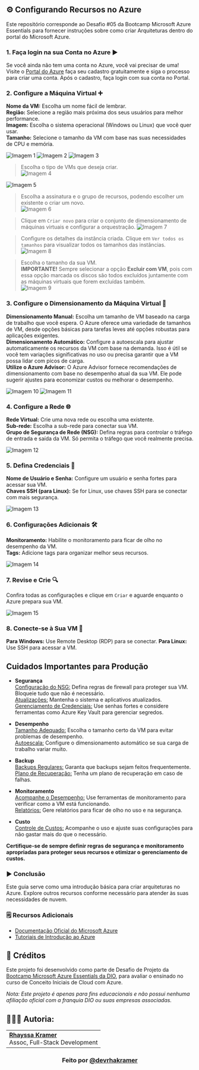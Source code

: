## ⚙️ Configurando Recursos no Azure

Este repositório corresponde ao Desafio #05 da Bootcamp Microsoft Azure Essentials para fornecer instruções sobre como criar Arquiteturas dentro do portal do Microsoft Azure.

### 1. Faça login na sua Conta no Azure ▶️

Se você ainda não tem uma conta no Azure, você vai precisar de uma! Visite o [Portal do Azure](https://portal.azure.com/) faça seu cadastro gratuitamente e siga o processo para criar uma conta. Após o cadastro, faça login com sua conta no Portal.

### 2. Configure a Máquina Virtual ➕

**Nome da VM:** Escolha um nome fácil de lembrar.  
**Região:** Selecione a região mais próxima dos seus usuários para melhor performance.  
**Imagem:** Escolha o sistema operacional (Windows ou Linux) que você quer usar.  
**Tamanho:** Selecione o tamanho da VM com base nas suas necessidades de CPU e memória.  

![Imagem 1](/img/img1.png)
![Imagem 2](/img/img2.png)
![Imagem 3](/img/img3.png)

>Escolha o tipo de VMs que deseja criar.  
>![Imagem 4](/img/img4.png)

![Imagem 5](/img/img5.png)  

>Escolha a assinatura e o grupo de recursos, podendo escolher um existente o criar um novo.   
>![Imagem 6](/img/img6.png)  

>Clique em `Criar novo` para criar o conjunto de dimensionamento de máquinas virtuais e configurar a orquestração.
>![Imagem 7](/img/img7.png)  

>Configure os detalhes da instância criada. Clique em `Ver todos os tamanhos` para visualizar todos os tamanhos das instâncias.
>![Imagem 8](/img/img8.png)

>Escolha o tamanho da sua VM.  
>**IMPORTANTE!** Sempre selecionar a opção **Excluir com VM**, pois com essa opção marcada os discos são todos excluídos juntamente com as máquinas virtuais que forem excluídas também.  
>![Imagem 9](/img/img9.png)

### 3. Configure o Dimensionamento da Máquina Virtual 📏

**Dimensionamento Manual:** Escolha um tamanho de VM baseado na carga de trabalho que você espera. O Azure oferece uma variedade de tamanhos de VM, desde opções básicas para tarefas leves até opções robustas para aplicações exigentes.  
**Dimensionamento Automático:** Configure a autoescala para ajustar automaticamente os recursos da VM com base na demanda. Isso é útil se você tem variações significativas no uso ou precisa garantir que a VM possa lidar com picos de carga.  
**Utilize o Azure Advisor:** O Azure Advisor fornece recomendações de dimensionamento com base no desempenho atual da sua VM. Ele pode sugerir ajustes para economizar custos ou melhorar o desempenho.

![Imagem 10](/img/img10.png)
![Imagem 11](/img/img11.png)

### 4. Configure a Rede 🌐
**Rede Virtual:** Crie uma nova rede ou escolha uma existente.  
**Sub-rede:** Escolha a sub-rede para conectar sua VM.  
**Grupo de Segurança de Rede (NSG):** Defina regras para controlar o tráfego de entrada e saída da VM. Só permita o tráfego que você realmente precisa.  

![Imagem 12](/img/img12.png)

### 5. Defina Credenciais 🔑
**Nome de Usuário e Senha:** Configure um usuário e senha fortes para acessar sua VM.  
**Chaves SSH (para Linux):** Se for Linux, use chaves SSH para se conectar com mais segurança.

![Imagem 13](/img/img13.png)

### 6. Configurações Adicionais 🛠️
**Monitoramento:** Habilite o monitoramento para ficar de olho no desempenho da VM.  
**Tags:** Adicione tags para organizar melhor seus recursos.

![Imagem 14](/img/img14.png)

### 7. Revise e Crie 🔍
Confira todas as configurações e clique em `Criar` e aguarde enquanto o Azure prepara sua VM.

![Imagem 15](/img/img15.png)

### 8. Conecte-se à Sua VM 🌟
**Para Windows:** Use Remote Desktop (RDP) para se conectar.
**Para Linux:** Use SSH para acessar a VM.

## Cuidados Importantes para Produção
- **Segurança**  
<u>Configuração do NSG:</u> Defina regras de firewall para proteger sua VM. Bloqueie tudo que não é necessário.  
<u>Atualizações:</u> Mantenha o sistema e aplicativos atualizados.  
<u>Gerenciamento de Credenciais:</u> Use senhas fortes e considere ferramentas como Azure Key Vault para gerenciar segredos.  

- **Desempenho**  
<u>Tamanho Adequado:</u> Escolha o tamanho certo da VM para evitar problemas de desempenho.  
<u>Autoescala:</u> Configure o dimensionamento automático se sua carga de trabalho variar muito.  

- **Backup**  
<u>Backups Regulares:</u> Garanta que backups sejam feitos frequentemente.  
<u>Plano de Recuperação:</u> Tenha um plano de recuperação em caso de falhas.  

- **Monitoramento**  
<u>Acompanhe o Desempenho:</u> Use ferramentas de monitoramento para verificar como a VM está funcionando.  
<u>Relatórios:</u> Gere relatórios para ficar de olho no uso e na segurança.  

- **Custo**  
<u>Controle de Custos:</u> Acompanhe o uso e ajuste suas configurações para não gastar mais do que o necessário.  

**Certifique-se de sempre definir regras de segurança e monitoramento apropriadas para proteger seus recursos e otimizar o gerenciamento de custos.** 

### ▶️ Conclusão
Este guia serve como uma introdução básica para criar arquiteturas no Azure. Explore outros recursos conforme necessário para atender às suas necessidades de nuvem.

### 🗒️ Recursos Adicionais
- [Documentação Oficial do Microsoft Azure](https://docs.microsoft.com/azure)
- [Tutoriais de Introdução ao Azure](https://docs.microsoft.com/learn/paths/azure-fundamentals/)

## 🔗 Créditos
Este projeto foi desenvolvido como parte de Desafio de Projeto da [Bootcamp Microsoft Azure Essentials da DIO](https://www.dio.me/bootcamp/microsoft-azure-essentials?ref=AFOXWYVRXGV9), para avaliar o ensinado no curso de Conceito Iniciais de Cloud com Azure.

*Nota: Este projeto é apenas para fins educacionais e não possui nenhuma afiliação oficial com a franquia DIO ou suas empresas associadas.*

## 👩🏼‍💻 Autoria:
<table style="border=0">
  <tr>
    <td align="left">
      <a href="https://github.com/rhayssakramer">
        <span><b>Rhayssa Kramer</b></span>
      </a>
      <br>
      <span>Assoc, Full-Stack Development</span>
    </td>
  </tr>
</table>

### <div align="center">Feito por <a href="https://github.com/rhayssakramer">@devrhakramer</a></div>